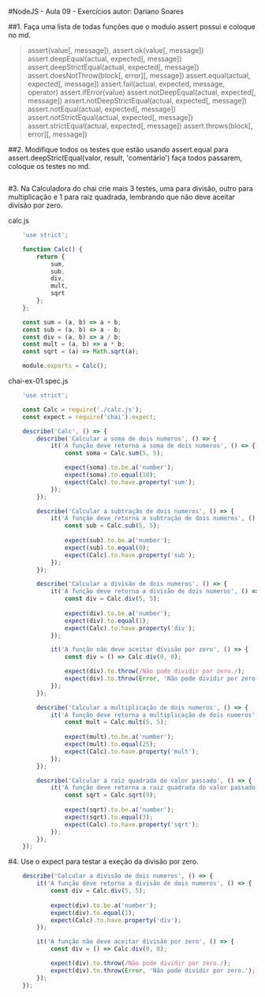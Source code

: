 #NodeJS - Aula 09 - Exercícios
autor: Dariano Soares

##1. Faça uma lista de todas funções que o modulo assert possui e coloque no md.

> assert(value[, message]), assert.ok(value[, message])
> assert.deepEqual(actual, expected[, message])
> assert.deepStrictEqual(actual, expected[, message])
> assert.doesNotThrow(block[, error][, message])
> assert.equal(actual, expected[, message])
> assert.fail(actual, expected, message, operator)
> assert.ifError(value)
> assert.notDeepEqual(actual, expected[, message])
> assert.notDeepStrictEqual(actual, expected[, message])
> assert.notEqual(actual, expected[, message])
> assert.notStrictEqual(actual, expected[, message])
> assert.strictEqual(actual, expected[, message])
> assert.throws(block[, error][, message])

##2. Modifique todos os testes que estão usando assert.equal para assert.deepStrictEqual(valor, result, 'comentário') faça todos passarem, coloque os testes no md.

```js

```

#3. Na Calculadora do chai crie mais 3 testes, uma para divisão, outro para multiplicação e 1 para raiz quadrada, lembrando que não deve aceitar divisão por zero.

calc.js
```js
	'use strict';

	function Calc() {
		return {
			sum,
			sub, 
			div,
			mult,
			sqrt
		};
	};

	const sum = (a, b) => a + b;
	const sub = (a, b) => a - b;
	const div = (a, b) => a / b;
	const mult = (a, b) => a * b;
	const sqrt = (a) => Math.sqrt(a);

	module.exports = Calc();
```
chai-ex-01.spec.js
```js
	'use strict';

	const Calc = require('./calc.js');
	const expect = require('chai').expect;

	describe('Calc', () => {
		describe('Calcular a soma de dois numeros', () => {
			it('A função deve retorna a soma de dois numeros', () => {
				const soma = Calc.sum(5, 5);

				expect(soma).to.be.a('number');
				expect(soma).to.equal(10);			
				expect(Calc).to.have.property('sum');
			});
		});

		describe('Calcular a subtração de dois numeros', () => {
			it('A função deve retorna a subtração de dois numeros', () => {
				const sub = Calc.sub(5, 5);
				
				expect(sub).to.be.a('number');
				expect(sub).to.equal(0);			
				expect(Calc).to.have.property('sub');
			});
		});

		describe('Calcular a divisão de dois numeros', () => {
			it('A função deve retorna a divisão de dois numeros', () => {
				const div = Calc.div(5, 5);
				
				expect(div).to.be.a('number');
				expect(div).to.equal(1);			
				expect(Calc).to.have.property('div');
			});

			it('A função não deve aceitar divisão por zero', () => {
				const div = () => Calc.div(0, 0);

				expect(div).to.throw(/Não pode dividir por zero./);
				expect(div).to.throw(Error, 'Não pode dividir por zero.');
			});
		});

		describe('Calcular a multiplicação de dois numeros', () => {
			it('A função deve retorna a multiplicação de dois numeros', () => {
				const mult = Calc.mult(5, 5);
				
				expect(mult).to.be.a('number');
				expect(mult).to.equal(25);			
				expect(Calc).to.have.property('mult');
			});
		});

		describe('Calcular a raiz quadrada do valor passado', () => {
			it('A função deve retorna a raiz quadrada do valor passado', () => {
				const sqrt = Calc.sqrt(9);
				
				expect(sqrt).to.be.a('number');
				expect(sqrt).to.equal(3);			
				expect(Calc).to.have.property('sqrt');
			});
		});
	});
```

#4. Use o expect para testar a exeção da divisão por zero.

```js
	describe('Calcular a divisão de dois numeros', () => {
		it('A função deve retorna a divisão de dois numeros', () => {
			const div = Calc.div(5, 5);
			
			expect(div).to.be.a('number');
			expect(div).to.equal(1);			
			expect(Calc).to.have.property('div');
		});

		it('A função não deve aceitar divisão por zero', () => {
			const div = () => Calc.div(0, 0);

			expect(div).to.throw(/Não pode dividir por zero./);
			expect(div).to.throw(Error, 'Não pode dividir por zero.');
		});
	});
```
